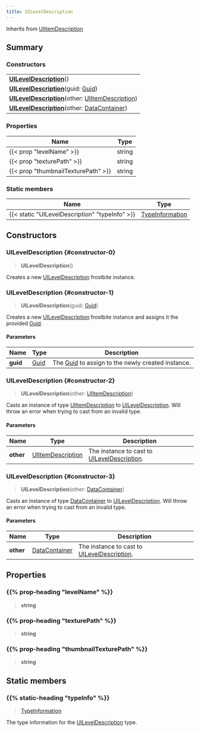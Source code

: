 ```yaml
---
title: UILevelDescription
---
```


Inherits from 
[UIItemDescription](/vext/ref/fb/uiitemdescription)

## Summary
### Constructors
| |
| ----------- |
| **[UILevelDescription](#constructor-0)**() |
| **[UILevelDescription](#constructor-1)**(guid: [Guid](/vext/ref/shared/class/guid)) |
| **[UILevelDescription](#constructor-2)**(other: [UIItemDescription](/vext/ref/fb/uiitemdescription)) |
| **[UILevelDescription](#constructor-3)**(other: [DataContainer](/vext/ref/shared/class/datacontainer)) |

### Properties
| Name | Type |
| ---- | ---- |
| {{< prop "levelName" >}} | string |
| {{< prop "texturePath" >}} | string |
| {{< prop "thumbnailTexturePath" >}} | string |

### Static members
| Name | Type |
| ---- | ---- |
| {{< static "UILevelDescription" "typeInfo" >}} | [TypeInformation](/vext/ref/shared/class/typeinformation) |

## Constructors
### UILevelDescription {#constructor-0}
> **UILevelDescription**()

Creates a new [UILevelDescription](/vext/ref/fb/uileveldescription) frostbite instance.

### UILevelDescription {#constructor-1}
> **UILevelDescription**(guid: [Guid](/vext/ref/shared/class/guid))

Creates a new [UILevelDescription](/vext/ref/fb/uileveldescription) frostbite instance and assigns it the provided [Guid](/vext/ref/shared/class/guid).

#### Parameters
| Name | Type | Description |
| ---- | ---- | ----------- |
| **guid** | [Guid](/vext/ref/shared/class/guid) | The [Guid](/vext/ref/shared/class/guid) to assign to the newly created instance. |

### UILevelDescription {#constructor-2}
> **UILevelDescription**(other: [UIItemDescription](/vext/ref/fb/uiitemdescription))

Casts an instance of type [UIItemDescription](/vext/ref/fb/uiitemdescription) to [UILevelDescription](/vext/ref/fb/uileveldescription). Will throw an error when trying to cast from an invalid type.

#### Parameters
| Name | Type | Description |
| ---- | ---- | ----------- |
| **other** | [UIItemDescription](/vext/ref/fb/uiitemdescription) | The instance to cast to [UILevelDescription](/vext/ref/fb/uileveldescription). |

### UILevelDescription {#constructor-3}
> **UILevelDescription**(other: [DataContainer](/vext/ref/shared/class/datacontainer))

Casts an instance of type [DataContainer](/vext/ref/shared/class/datacontainer) to [UILevelDescription](/vext/ref/fb/uileveldescription). Will throw an error when trying to cast from an invalid type.

#### Parameters
| Name | Type | Description |
| ---- | ---- | ----------- |
| **other** | [DataContainer](/vext/ref/shared/class/datacontainer) | The instance to cast to [UILevelDescription](/vext/ref/fb/uileveldescription). |

## Properties
### {{% prop-heading "levelName" %}}
> **string**

### {{% prop-heading "texturePath" %}}
> **string**

### {{% prop-heading "thumbnailTexturePath" %}}
> **string**

## Static members
### {{% static-heading "typeInfo" %}}
> [TypeInformation](/vext/ref/shared/class/typeinformation)

The type information for the [UILevelDescription](/vext/ref/fb/uileveldescription) type.

